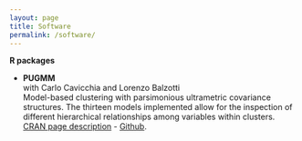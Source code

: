 ```yaml
---
layout: page
title: Software
permalink: /software/
---
```

**R packages**
- **PUGMM** \
with Carlo Cavicchia and Lorenzo Balzotti \
Model-based clustering with parsimonious ultrametric covariance structures. The thirteen models implemented allow for the inspection of different hierarchical relationships among variables within clusters. \
<a href="https://cran.rstudio.com/web/packages/PUGMM/index.html" target="_blank">CRAN page description</a> - <a href="https://github.com/giorgiazaccaria/PUGMM" target="_blank">Github</a>.
